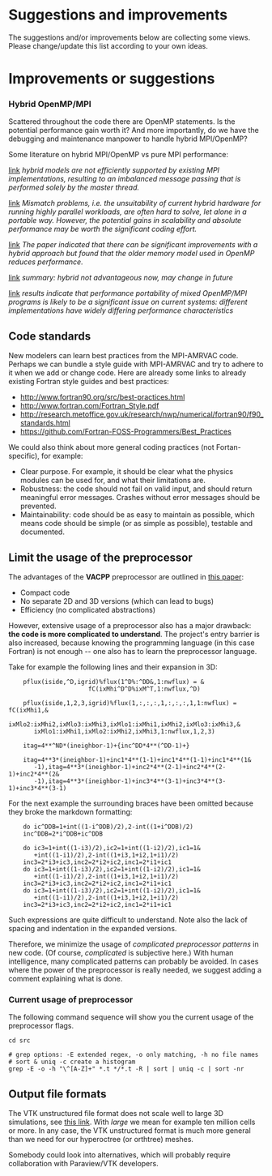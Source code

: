 # Suggestions and improvements

The suggestions and/or improvements below are collecting some views.
Please change/update this list according to your own ideas. 

# Improvements or suggestions

### Hybrid OpenMP/MPI

Scattered throughout the code there are OpenMP statements. Is the potential
performance gain worth it? And more importantly, do we have the debugging and
maintenance manpower to handle hybrid MPI/OpenMP?

Some literature on hybrid MPI/OpenMP vs pure MPI
performance:

[link](http://ieeexplore.ieee.org/stamp/stamp.jsp?tp=&arnumber=1302919)
*hybrid models are not efficiently supported by existing MPI implementations,
resulting to an imbalanced message passing that is performed solely by the
master thread.*

[link](http://ieeexplore.ieee.org/stamp/stamp.jsp?tp=&arnumber=4912964)
*Mismatch problems, i.e. the unsuitability of current hybrid hardware for
running highly parallel workloads, are often hard to solve, let alone in a
portable way. However, the potential gains in scalability and absolute
performance may be worth the significant coding effort.*

[link](https://goparallel.sourceforge.net/openmp-vs-mpi-better/)
*The paper indicated that there can be significant improvements with a hybrid
approach but found that the older memory model used in OpenMP reduces
performance.*

[link](https://computation.llnl.gov/casc/people/chow/pubs/hpaper.pdf)
*summary: hybrid not advantageous now, may change in future*

[link](https://www.epcc.ed.ac.uk/sites/default/files/PDF/mixedMode3.pdf)
*results indicate that performance portability of mixed OpenMP/MPI programs
is likely to be a significant issue on current systems: different
implementations have widely differing performance characteristics*


## Code standards

New modelers can learn best practices from the
MPI-AMRVAC code. Perhaps we can bundle a style guide with MPI-AMRVAC and try to
adhere to it when we add or change code. Here are already some links to already
existing Fortran style guides and best practices:

* http://www.fortran90.org/src/best-practices.html
* http://www.fortran.com/Fortran_Style.pdf
* http://research.metoffice.gov.uk/research/nwp/numerical/fortran90/f90_standards.html
* https://github.com/Fortran-FOSS-Programmers/Best_Practices

We could also think about more general coding practices (not Fortan-specific), for example:

  * Clear purpose. For example, it should be clear what the physics modules can
    be used for, and what their limitations are.
  * Robustness: the code should not fail on valid input, and should return
    meaningful error messages. Crashes without error messages should be
    prevented.
  * Maintainability: code should be as easy to maintain as possible, which means
    code should be simple (or as simple as possible), testable and documented.

## Limit the usage of the preprocessor 

The advantages of the **VACPP** preprocessor are outlined in
[this paper](http://www-personal.umich.edu/~gtoth/Papers/lasy.html):

* Compact code
* No separate 2D and 3D versions (which can lead to bugs)
* Efficiency (no complicated abstractions)

However, extensive usage of a preprocessor also has a major
drawback: **the code is more complicated to understand**. The project's entry
barrier is also increased, because knowing the programming language (in this
case Fortran) is not enough -- one also has to learn the preprocessor language.

Take for example the following lines and their expansion in 3D:

```
    pflux(iside,^D,igrid)%flux(1^D%:^DD&,1:nwflux) = &
                      fC(ixMhi^D^D%ixM^T,1:nwflux,^D)

    pflux(iside,1,2,3,igrid)%flux(1,:,:,:,1,:,:,:,1,1:nwflux) = fC(ixMhi1,&
       ixMlo2:ixMhi2,ixMlo3:ixMhi3,ixMlo1:ixMhi1,ixMhi2,ixMlo3:ixMhi3,&
       ixMlo1:ixMhi1,ixMlo2:ixMhi2,ixMhi3,1:nwflux,1,2,3)
```

```
    itag=4**^ND*(ineighbor-1)+{inc^DD*4**(^DD-1)+}

    itag=4**3*(ineighbor-1)+inc1*4**(1-1)+inc1*4**(1-1)+inc1*4**(1&
       -1),itag=4**3*(ineighbor-1)+inc2*4**(2-1)+inc2*4**(2-1)+inc2*4**(2&
       -1),itag=4**3*(ineighbor-1)+inc3*4**(3-1)+inc3*4**(3-1)+inc3*4**(3-1)
```

For the next example the surrounding braces have been omitted because they broke
the markdown formatting:

```
    do ic^DDB=1+int((1-i^DDB)/2),2-int((1+i^DDB)/2)
    inc^DDB=2*i^DDB+ic^DDB

    do ic3=1+int((1-i3)/2),ic2=1+int((1-i2)/2),ic1=1&
       +int((1-i1)/2),2-int((1+i3,1+i2,1+i1)/2)
    inc3=2*i3+ic3,inc2=2*i2+ic2,inc1=2*i1+ic1
    do ic3=1+int((1-i3)/2),ic2=1+int((1-i2)/2),ic1=1&
       +int((1-i1)/2),2-int((1+i3,1+i2,1+i1)/2)
    inc3=2*i3+ic3,inc2=2*i2+ic2,inc1=2*i1+ic1
    do ic3=1+int((1-i3)/2),ic2=1+int((1-i2)/2),ic1=1&
       +int((1-i1)/2),2-int((1+i3,1+i2,1+i1)/2)
    inc3=2*i3+ic3,inc2=2*i2+ic2,inc1=2*i1+ic1
```

Such expressions are quite difficult to understand. Note also the lack
of spacing and indentation in the expanded versions.

Therefore, we minimize the usage of *complicated preprocessor
patterns* in new code. (Of course, *complicated* is subjective here.) With human
intelligence, many complicated patterns can probably be avoided. In cases where
the power of the preprocessor is really needed, we suggest adding a comment
explaining what is done.

### Current usage of preprocessor

The following command sequence will show you the current usage of the preprocessor flags.
   
    cd src

    # grep options: -E extended regex, -o only matching, -h no file names
    # sort & uniq -c create a histogram
    grep -E -o -h "\^[A-Z]+" *.t */*.t -R | sort | uniq -c | sort -nr

## Output file formats

The VTK unstructured file format does not scale
well to large 3D simulations, see
[this link](http://scicomp.stackexchange.com/questions/23657/visualization-of-quadtree-octree-grids).
With *large* we mean for example ten million cells or more. 
In any case, the VTK unstructured format
is much more general than we need for our hyperoctree (or orthtree) meshes.

Somebody could look into alternatives, which will probably require collaboration
with Paraview/VTK developers.
